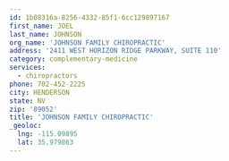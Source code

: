 ```yaml
---
id: 1b08316a-8256-4332-85f1-6cc129897167
first_name: JOEL
last_name: JOHNSON
org_name: 'JOHNSON FAMILY CHIROPRACTIC'
address: '2411 WEST HORIZON RIDGE PARKWAY, SUITE 110'
category: complementary-medicine
services:
  - chiropractors
phone: 702-452-2225
city: HENDERSON
state: NV
zip: '89052'
title: 'JOHNSON FAMILY CHIROPRACTIC'
_geoloc:
  lng: -115.09895
  lat: 35.979863
---
```

